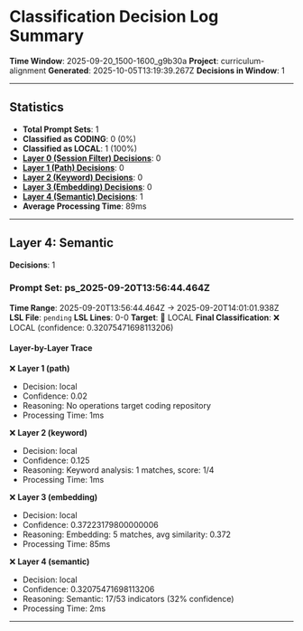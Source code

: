 # Classification Decision Log Summary

**Time Window**: 2025-09-20_1500-1600_g9b30a
**Project**: curriculum-alignment
**Generated**: 2025-10-05T13:19:39.267Z
**Decisions in Window**: 1

---

## Statistics

- **Total Prompt Sets**: 1
- **Classified as CODING**: 0 (0%)
- **Classified as LOCAL**: 1 (100%)
- **[Layer 0 (Session Filter) Decisions](#layer-0-session-filter)**: 0
- **[Layer 1 (Path) Decisions](#layer-1-path)**: 0
- **[Layer 2 (Keyword) Decisions](#layer-2-keyword)**: 0
- **[Layer 3 (Embedding) Decisions](#layer-3-embedding)**: 0
- **[Layer 4 (Semantic) Decisions](#layer-4-semantic)**: 1
- **Average Processing Time**: 89ms

---

## Layer 4: Semantic

**Decisions**: 1

### Prompt Set: ps_2025-09-20T13:56:44.464Z

**Time Range**: 2025-09-20T13:56:44.464Z → 2025-09-20T14:01:01.938Z
**LSL File**: `pending`
**LSL Lines**: 0-0
**Target**: 📍 LOCAL
**Final Classification**: ❌ LOCAL (confidence: 0.32075471698113206)

#### Layer-by-Layer Trace

❌ **Layer 1 (path)**
- Decision: local
- Confidence: 0.02
- Reasoning: No operations target coding repository
- Processing Time: 1ms

❌ **Layer 2 (keyword)**
- Decision: local
- Confidence: 0.125
- Reasoning: Keyword analysis: 1 matches, score: 1/4
- Processing Time: 1ms

❌ **Layer 3 (embedding)**
- Decision: local
- Confidence: 0.37223179800000006
- Reasoning: Embedding: 5 matches, avg similarity: 0.372
- Processing Time: 85ms

❌ **Layer 4 (semantic)**
- Decision: local
- Confidence: 0.32075471698113206
- Reasoning: Semantic: 17/53 indicators (32% confidence)
- Processing Time: 2ms

---

